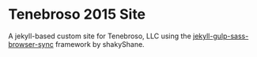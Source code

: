 Tenebroso 2015 Site
=============================

A jekyll-based custom site for Tenebroso, LLC using the [jekyll-gulp-sass-browser-sync](https://github.com/shakyShane/jekyll-gulp-sass-browser-sync) framework by shakyShane.
